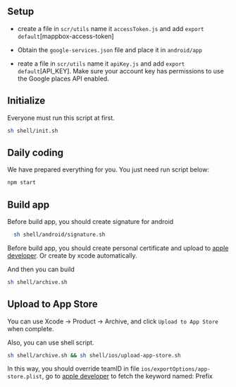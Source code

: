## Setup
* create a file in `scr/utils` name it `accessToken.js` and add `export default`[mappbox-access-token]

* Obtain the `google-services.json` file and place it in `android/app`

* reate a file in `scr/utils` name it `apiKey.js` and add `export default`[API_KEY]. Make sure your account key has permissions to use the Google places API enabled.



## Initialize
Everyone must run this script at first.
```bash
sh shell/init.sh
```

## Daily coding
We have prepared everything for you. You just need run script below:
```bash
npm start
```

## Build app
Before build app, you should create signature for android
```bash
  sh shell/android/signature.sh
```
Before build app, you should create personal certificate and upload to [apple developer](https://developer.apple.com/account/ios/certificate). Or create by xcode automatically.

And then you can build
```bash
sh shell/archive.sh
```

## Upload to App Store
You can use Xcode -> Product -> Archive, and click `Upload to App Store` when complete.

Also, you can use shell script.
```bash
sh shell/archive.sh && sh shell/ios/upload-app-store.sh
```
In this way, you should override teamID in file `ios/exportOptions/app-store.plist`, go to [apple developer](https://developer.apple.com/account/ios/identifier/bundle) to fetch the keyword named: Prefix

